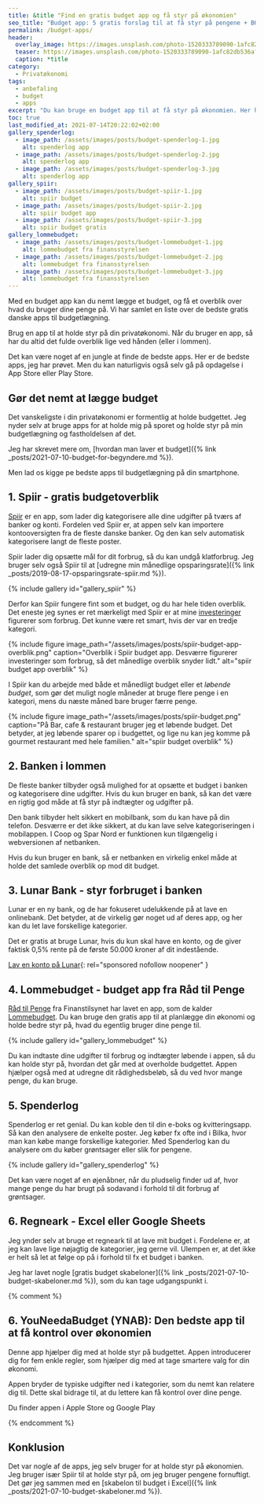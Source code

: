 ```yaml
---
title: &title "Find en gratis budget app og få styr på økonomien"
seo_title: "Budget app: 5 gratis forslag til at få styr på pengene + BONUS"
permalink: /budget-apps/
header:
  overlay_image: https://images.unsplash.com/photo-1520333789090-1afc82db536a?ixlib=rb-1.2.1&ixid=MnwxMjA3fDB8MHxwaG90by1wYWdlfHx8fGVufDB8fHx8&auto=format&fit=crop&w=1900&q=5
  teaser: https://images.unsplash.com/photo-1520333789090-1afc82db536a?ixlib=rb-1.2.1&ixid=MnwxMjA3fDB8MHxwaG90by1wYWdlfHx8fGVufDB8fHx8&auto=format&fit=crop&w=400&q=5
  caption: *title
category:
  - Privatøkonomi
tags:
  - anbefaling
  - budget
  - apps
excerpt: "Du kan bruge en budget app til at få styr på økonomien. Her har vi kigget på de bedste gratis apps til budgetlægning på din smartphone."
toc: true
last_modified_at: 2021-07-14T20:22:02+02:00
gallery_spenderlog:
  - image_path: /assets/images/posts/budget-spenderlog-1.jpg
    alt: spenderlog app
  - image_path: /assets/images/posts/budget-spenderlog-2.jpg
    alt: spenderlog app
  - image_path: /assets/images/posts/budget-spenderlog-3.jpg
    alt: spenderlog app
gallery_spiir:
  - image_path: /assets/images/posts/budget-spiir-1.jpg
    alt: spiir budget
  - image_path: /assets/images/posts/budget-spiir-2.jpg
    alt: spiir budget app
  - image_path: /assets/images/posts/budget-spiir-3.jpg
    alt: spiir budget gratis
gallery_lommebudget:
  - image_path: /assets/images/posts/budget-lommebudget-1.jpg
    alt: lommebudget fra finansstyrelsen
  - image_path: /assets/images/posts/budget-lommebudget-2.jpg
    alt: lommebudget fra finansstyrelsen
  - image_path: /assets/images/posts/budget-lommebudget-3.jpg
    alt: lommebudget fra finansstyrelsen
---
```


Med en budget app kan du nemt lægge et budget, og få et overblik over hvad du bruger dine penge på. Vi har samlet en liste over de bedste gratis danske apps til budgetlægning.

Brug en app til at holde styr på din privatøkonomi. Når du bruger en app, så har du altid det fulde overblik lige ved hånden (eller i lommen).

Det kan være noget af en jungle at finde de bedste apps. Her er de bedste apps, jeg har prøvet. Men du kan naturligvis også selv gå på opdagelse i App Store eller Play Store.

## Gør det nemt at lægge budget

Det vanskeligste i din privatøkonomi er formentlig at holde budgettet. Jeg nyder selv at bruge apps for at holde mig på sporet og holde styr på min budgetlægning og fastholdelsen af det.

Jeg har skrevet mere om, [hvordan man laver et budget]({% link _posts/2021-07-10-budget-for-begyndere.md %}).

Men lad os kigge pe bedste apps til budgetlægning på din smartphone.

## 1. Spiir - gratis budgetoverblik

[Spiir](/go/spiir/) er en app, som lader dig kategorisere alle dine udgifter på tværs af banker og konti. Fordelen ved Spiir er, at appen selv kan importere kontooversigten fra de fleste danske banker. Og den kan selv automatisk kategorisere langt de fleste poster.

Spiir lader dig opsætte mål for dit forbrug, så du kan undgå klatforbrug. Jeg bruger selv også Spiir til at [udregne min månedlige opsparingsrate]({% link _posts/2019-08-17-opsparingsrate-spiir.md %}).

{% include gallery id="gallery_spiir" %}

Derfor kan Spiir fungere fint som et budget, og du har hele tiden overblik. Det eneste jeg synes er ret mærkeligt med Spiir er at mine [investeringer](/investeringer/) figurerer som forbrug. Det kunne være ret smart, hvis der var en tredje kategori.

{% include figure image_path="/assets/images/posts/spiir-budget-app-overblik.png" caption="Overblik i Spiir budget app. Desværre figurerer investeringer som forbrug, så det månedlige overblik snyder lidt." alt="spiir budget app overblik" %}

I Spiir kan du arbejde med både et månedligt budget eller et _løbende budget_, som gør det muligt nogle måneder at bruge flere penge i en kategori, mens du næste måned bare bruger færre penge.

{% include figure image_path="/assets/images/posts/spiir-budget.png" caption="På Bar, cafe & restaurant bruger jeg et løbende budget. Det betyder, at jeg løbende sparer op i budgettet, og lige nu kan jeg komme på gourmet restaurant med hele familien." alt="spiir budget overblik" %}

## 2. Banken i lommen

De fleste banker tilbyder også mulighed for at opsætte et budget i banken og kategorisere dine udgifter. Hvis du kun bruger en bank, så kan det være en rigtig god måde at få styr på indtægter og udgifter på.

Den bank tilbyder helt sikkert en mobilbank, som du kan have på din telefon. Desværre er det ikke sikkert, at du kan lave selve kategoriseringen i mobilappen. I Coop og Spar Nord er funktionen kun tilgængelig i webversionen af netbanken.

Hvis du kun bruger en bank, så er netbanken en virkelig enkel måde at holde det samlede overblik op mod dit budget. 

## 3. Lunar Bank - styr forbruget i banken

Lunar er en ny bank, og de har fokuseret udelukkende på at lave en onlinebank. Det betyder, at de virkelig gør noget ud af deres app, og her kan du let lave forskellige kategorier.

Det er gratis at bruge Lunar, hvis du kun skal have en konto, og de giver faktisk 0,5% rente på de første 50.000 kroner af dit indestående.

[Lav en konto på Lunar](/go/lunar/){: rel="sponsored nofollow noopener" }

## 4. Lommebudget - budget app fra Råd til Penge

[Råd til Penge](
https://www.raadtilpenge.dk/) fra Finanstilsynet har lavet en app, som de kalder [Lommebudget](
https://www.raadtilpenge.dk/penge-beregner/Lommebudget). Du kan bruge den gratis app til at planlægge din økonomi og holde bedre styr på, hvad du egentlig bruger dine penge til.

{% include gallery id="gallery_lommebudget" %}

Du kan indtaste dine udgifter til forbrug og indtægter løbende i appen, så du kan holde styr på, hvordan det går med at overholde budgettet. Appen hjælper også med at udregne dit rådighedsbeløb, så du ved hvor mange penge, du kan bruge.

## 5. Spenderlog

Spenderlog er ret genial. Du kan koble den til din e-boks og kvitteringsapp. Så kan den analysere de enkelte poster. Jeg køber fx ofte ind i Bilka, hvor man kan købe mange forskellige kategorier. Med Spenderlog kan du analysere om du køber grøntsager eller slik for pengene.

{% include gallery id="gallery_spenderlog" %}

Det kan være noget af en øjenåbner, når du pludselig finder ud af, hvor mange penge du har brugt på sodavand i forhold til dit forbrug af grøntsager.

## 6. Regneark - Excel eller Google Sheets

Jeg ynder selv at bruge et regneark til at lave mit budget i. Fordelene er, at jeg kan lave lige nøjagtig de kategorier, jeg gerne vil. Ulempen er, at det ikke er helt så let at følge op på i forhold til fx et budget i banken.

Jeg har lavet nogle [gratis budget skabeloner]({% link _posts/2021-07-10-budget-skabeloner.md %}), som du kan tage udgangspunkt i.

{% comment %}

## 6. YouNeedaBudget (YNAB): Den bedste app til at få kontrol over økonomien

Denne app hjælper dig med at holde styr på budgettet. Appen introducerer dig for fem enkle regler, som hjælper dig med at tage smartere valg for din økonomi.

Appen bryder de typiske udgifter ned i kategorier, som du nemt kan relatere dig til. Dette skal bidrage til, at du lettere kan få kontrol over dine penge.

Du finder appen i Apple Store og Google Play 

{% endcomment %}

## Konklusion

Det var nogle af de apps, jeg selv bruger for at holde styr på økonomien. Jeg bruger især Spiir til at holde styr på, om jeg bruger pengene fornuftigt. Det gør jeg sammen med en [skabelon til budget i Excel]({% link _posts/2021-07-10-budget-skabeloner.md %}).
